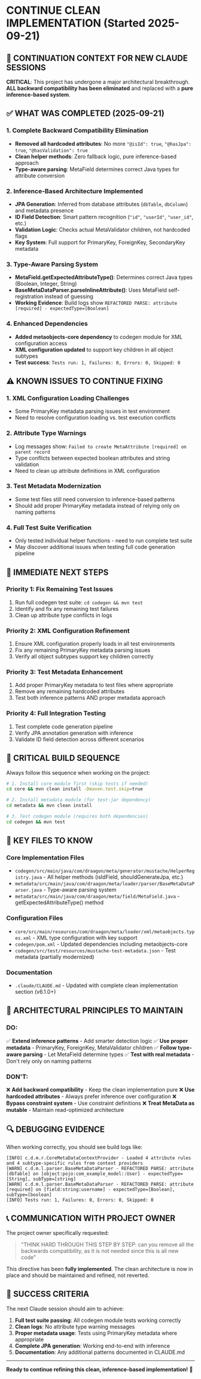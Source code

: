 # CONTINUE CLEAN IMPLEMENTATION (Started 2025-09-21)

## 🚀 **CONTINUATION CONTEXT FOR NEW CLAUDE SESSIONS**

**CRITICAL**: This project has undergone a major architectural breakthrough. **ALL backward compatibility has been eliminated** and replaced with a **pure inference-based system**. 

## ✅ **WHAT WAS COMPLETED (2025-09-21)**

### **1. Complete Backward Compatibility Elimination**
- **Removed all hardcoded attributes**: No more `"@isId": true`, `"@hasJpa": true`, `"@hasValidation": true`
- **Clean helper methods**: Zero fallback logic, pure inference-based approach
- **Type-aware parsing**: MetaField determines correct Java types for attribute conversion

### **2. Inference-Based Architecture Implemented**
- **JPA Generation**: Inferred from database attributes (`dbTable`, `dbColumn`) and metadata presence
- **ID Field Detection**: Smart pattern recognition (`"id"`, `"userId"`, `"user_id"`, etc.)
- **Validation Logic**: Checks actual MetaValidator children, not hardcoded flags
- **Key System**: Full support for PrimaryKey, ForeignKey, SecondaryKey metadata

### **3. Type-Aware Parsing System**
- **MetaField.getExpectedAttributeType()**: Determines correct Java types (Boolean, Integer, String)
- **BaseMetaDataParser.parseInlineAttribute()**: Uses MetaField self-registration instead of guessing
- **Working Evidence**: Build logs show `REFACTORED PARSE: attribute [required] - expectedType=[Boolean]`

### **4. Enhanced Dependencies**
- **Added metaobjects-core dependency** to codegen module for XML configuration access
- **XML configuration updated** to support key children in all object subtypes
- **Test success**: `Tests run: 1, Failures: 0, Errors: 0, Skipped: 0`

## ⚠️ **KNOWN ISSUES TO CONTINUE FIXING**

### **1. XML Configuration Loading Challenges**
- Some PrimaryKey metadata parsing issues in test environment
- Need to resolve configuration loading vs. test execution conflicts

### **2. Attribute Type Warnings**
- Log messages show: `Failed to create MetaAttribute [required] on parent record`
- Type conflicts between expected boolean attributes and string validation
- Need to clean up attribute definitions in XML configuration

### **3. Test Metadata Modernization**
- Some test files still need conversion to inference-based patterns
- Should add proper PrimaryKey metadata instead of relying only on naming patterns

### **4. Full Test Suite Verification**
- Only tested individual helper functions - need to run complete test suite
- May discover additional issues when testing full code generation pipeline

## 🎯 **IMMEDIATE NEXT STEPS**

### **Priority 1: Fix Remaining Test Issues**
1. Run full codegen test suite: `cd codegen && mvn test`
2. Identify and fix any remaining test failures
3. Clean up attribute type conflicts in logs

### **Priority 2: XML Configuration Refinement**
1. Ensure XML configuration properly loads in all test environments
2. Fix any remaining PrimaryKey metadata parsing issues
3. Verify all object subtypes support key children correctly

### **Priority 3: Test Metadata Enhancement**
1. Add proper PrimaryKey metadata to test files where appropriate
2. Remove any remaining hardcoded attributes
3. Test both inference patterns AND proper metadata approach

### **Priority 4: Full Integration Testing**
1. Test complete code generation pipeline
2. Verify JPA annotation generation with inference
3. Validate ID field detection across different scenarios

## 🔧 **CRITICAL BUILD SEQUENCE**

Always follow this sequence when working on the project:

```bash
# 1. Install core module first (skip tests if needed)
cd core && mvn clean install -Dmaven.test.skip=true

# 2. Install metadata module (for test-jar dependency)
cd metadata && mvn clean install

# 3. Test codegen module (requires both dependencies)
cd codegen && mvn test
```

## 📁 **KEY FILES TO KNOW**

### **Core Implementation Files**
- `codegen/src/main/java/com/draagon/meta/generator/mustache/HelperRegistry.java` - All helper methods (isIdField, shouldGenerateJpa, etc.)
- `metadata/src/main/java/com/draagon/meta/loader/parser/BaseMetaDataParser.java` - Type-aware parsing system
- `metadata/src/main/java/com/draagon/meta/field/MetaField.java` - getExpectedAttributeType() method

### **Configuration Files**
- `core/src/main/resources/com/draagon/meta/loader/xml/metaobjects.types.xml` - XML type configuration with key support
- `codegen/pom.xml` - Updated dependencies including metaobjects-core
- `codegen/src/test/resources/mustache-test-metadata.json` - Test metadata (partially modernized)

### **Documentation**
- `.claude/CLAUDE.md` - Updated with complete clean implementation section (v6.1.0+)

## 🧠 **ARCHITECTURAL PRINCIPLES TO MAINTAIN**

### **DO:**
✅ **Extend inference patterns** - Add smarter detection logic
✅ **Use proper metadata** - PrimaryKey, ForeignKey, MetaValidator children
✅ **Follow type-aware parsing** - Let MetaField determine types
✅ **Test with real metadata** - Don't rely only on naming patterns

### **DON'T:**
❌ **Add backward compatibility** - Keep the clean implementation pure
❌ **Use hardcoded attributes** - Always prefer inference over configuration
❌ **Bypass constraint system** - Use constraint definitions
❌ **Treat MetaData as mutable** - Maintain read-optimized architecture

## 🔍 **DEBUGGING EVIDENCE**

When working correctly, you should see build logs like:
```
[INFO] c.d.m.r.CoreMetaDataContextProvider - Loaded 4 attribute rules and 4 subtype-specific rules from context providers
[WARN] c.d.m.l.parser.BaseMetaDataParser - REFACTORED PARSE: attribute [dbTable] on [object:pojo:com_example_model::User] - expectedType=[String], subType=[string]
[WARN] c.d.m.l.parser.BaseMetaDataParser - REFACTORED PARSE: attribute [required] on [field:string:username] - expectedType=[Boolean], subType=[boolean]
[INFO] Tests run: 1, Failures: 0, Errors: 0, Skipped: 0
```

## 📞 **COMMUNICATION WITH PROJECT OWNER**

The project owner specifically requested:
> "THINK HARD THROUGH THIS STEP BY STEP: can you remove all the backwards compatibility, as it is not needed since this is all new code"

This directive has been **fully implemented**. The clean architecture is now in place and should be maintained and refined, not reverted.

## 🎯 **SUCCESS CRITERIA**

The next Claude session should aim to achieve:
1. **Full test suite passing**: All codegen module tests working correctly
2. **Clean logs**: No attribute type warning messages
3. **Proper metadata usage**: Tests using PrimaryKey metadata where appropriate
4. **Complete JPA generation**: Working end-to-end with inference
5. **Documentation**: Any additional patterns documented in CLAUDE.md

---

**Ready to continue refining this clean, inference-based implementation!** 🚀